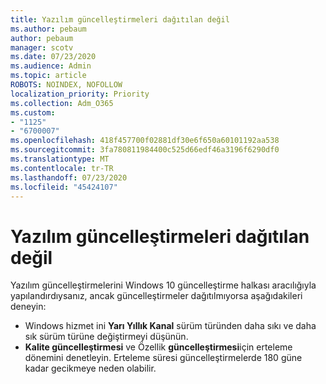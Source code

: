 ```yaml
---
title: Yazılım güncelleştirmeleri dağıtılan değil
ms.author: pebaum
author: pebaum
manager: scotv
ms.date: 07/23/2020
ms.audience: Admin
ms.topic: article
ROBOTS: NOINDEX, NOFOLLOW
localization_priority: Priority
ms.collection: Adm_O365
ms.custom:
- "1125"
- "6700007"
ms.openlocfilehash: 418f457700f02881df30e6f650a60101192aa538
ms.sourcegitcommit: 3fa780811984400c525d66edf46a3196f6290df0
ms.translationtype: MT
ms.contentlocale: tr-TR
ms.lasthandoff: 07/23/2020
ms.locfileid: "45424107"
---
```

# <a name="software-updates-are-not-being-deployed"></a>Yazılım güncelleştirmeleri dağıtılan değil

Yazılım güncelleştirmelerini Windows 10 güncelleştirme halkası aracılığıyla yapılandırdıysanız, ancak güncelleştirmeler dağıtılmıyorsa aşağıdakileri deneyin:  

- Windows hizmet ini **Yarı Yıllık Kanal** sürüm türünden daha sıkı ve daha sık sürüm türüne değiştirmeyi düşünün.
- **Kalite güncelleştirmesi** ve Özellik **güncelleştirmesi**için erteleme dönemini denetleyin. Erteleme süresi güncelleştirmelerde 180 güne kadar gecikmeye neden olabilir.